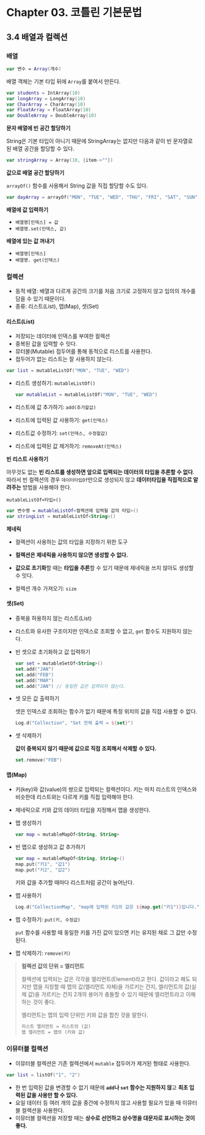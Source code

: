 # Chapter 03. 코틀린 기본문법

## 3.4 배열과 컬렉션

### 배열

```kotlin
var 변수 = Array(개수)
```

배열 객체는 기본 타입 뒤에 `Array`를 붙여서 만든다.

```kotlin
var students = IntArray(10)
var longArray = LongArray(10)
var CharArray = CharArray(10)
var FloatArray = FloatArray(10)
var DoubleArray = DoubleArray(10)
```

**문자 배열에 빈 공간 할당하기**

String은 기본 타입이 아니기 때문에 StringArray는 없지만 다음과 같이 빈 문자열로 된 배열 공간을 할당할 수 있다.

```kotlin
var stringArray = Array(10, {item->""})
```

**값으로 배열 공간 할당하기**

`arrayOf()` 함수를 사용해서 String 값을 직접 할당할 수도 있다.

```kotlin
var dayArray = arrayOf("MON", "TUE", "WED", "THU", "FRI", "SAT", "SUN")
```

**배열에 값 입력하기**

- `배열명[인덱스] = 값`
- `배열명.set(인덱스, 값)`

**배열에 있는 값 꺼내기**

- `배열명[인덱스]`
- `배열명. get(인덱스)`

### 컬렉션

- 동적 배열: 배열과 다르게 공간의 크기를 처음 크기로 고정하지 않고 임의의 개수를 담을 수 있기 때문이다.
- 종류: 리스트(List), 맵(Map), 셋(Set)

#### 리스트(List)

- 저장되는 데이터에 인덱스를 부여한 컬렉션
- 중복된 값을 입력할 수 잇다.
- 뮤터블(Mutable) 접두어를 통해 동적으로 리스트를 사용한다.
- 접두어가 없는 리스트는 잘 사용하지 않는다.

```kotlin
var list = mutableListOf("MON", "TUE", "WED")
```

- 리스트 생성하기: `mutableListOf()`

  ```kotlin
  var mutableList = mutableListOf("MON", "TUE", "WED")
  ```

- 리스트에 값 추가하기: `add(추가할값)`

- 리스트에 입력된 값 사용하기: `get(인덱스)`

- 리스트값 수정하기: `set(인덱스, 수정할값)`

- 리스트에 입력된 값 제거하기: `removeAt(인덱스)`

**빈 리스트 사용하기**

아무것도 없는 **빈 리스트를 생성하면 앞으로 입력되는 데이터의 타입을 추론할 수 없다**. 따라서 빈 컬렉션의 경우 `데이터타입Of`만으로 생성되지 않고 **데이터타입을 직접적으로 알려주는** 방법을 사용해야 한다.

`mutableListOf<타입>()`

```kotlin
var 변수명 = mutableListOf<컬렉션에 입력될 값의 타입>()
var stringList = mutableListOf<String>()
```

**제네릭**

- 컬렉션이 사용하는 값의 타입을 지정하기 위한 도구
- **컬렉션은 제네릭을 사용하지 않으면 생성할 수 없다.**
- **값으로 초기화**할 때는 **타입을 추론**할 수 있기 때문에 제네릭을 쓰지 않아도 생성할 수 잇다. 



- 컬렉션 개수 가져오기: `size`

#### 셋(Set)

- 중복을 허용하지 않는 리스트(List)

- 리스트와 유사한 구조이지만 인덱스로 조회할 수 없고, `get` 함수도 지원하지 않는다.

- 빈 셋으로 초기화하고 값 입력하기

  ```kotlin
  var set = mutableSetOf<String>()
  set.add("JAN")
  set.add("FEB")
  set.add("MAR")
  set.add("JAN") // 동일한 값은 입력되지 않는다.
  ```

- 셋 모든 값 출력하기

  셋은 인덱스로 조회하는 함수가 없기 때문에 특정 위치의 값을 직접 사용할 수 없다.

  ```kotlin
  Log.d("Collection", "Set 전체 출력 = ${set}")
  ```

- 셋 삭제하기

  **값이 중복되지 않기 때문에 값으로 직접 조회해서 삭제할 수 있다.**

  ```kotlin
  set.remove("FEB")
  ```

  

#### 맵(Map)

- 키(key)와 값(value)의 쌍으로 입력되는 컬렉션이다. 키는 마치 리스트의 인덱스와 비슷한데 리스트와는 다르게 키를 직접 입력해야 한다.
- 제네릭으로 키와 값의 데이터 타입을 지정해서 맵을 생성한다.

- 맵 생성하기

  ```kotlin
  var map = mutableMapOf<String, String>
  ```

- 빈 맵으로 생성하고 값 추가하기

  ```kotlin
  var map = mutableMapOf<String, String>()
  map.put("키1", "값1")
  map.put("키2", "값2")
  ```

  키와 값을 추가할 때마다 리스트처럼 공간이 늘어난다. 

- 맵 사용하기

  ```kotlin
  Log.d("CollectionMap", "map에 입력된 키1의 값은 ${map.get("키1")}입니다.")
  ```

- 맵 수정하기: `put(키, 수정값)`

  `put` 함수를 사용할 때 동일한 키를 가진 값이 있으면 키는 유지된 채로 그 값만 수정된다.

- 맵 삭제하기: `remove(키)`



> **컬렉션 값의 단위 = 엘리먼트**
>
> 컬렉션에 입력되는 값은 각각을 엘리먼트(Element)라고 한다. 값이라고 해도 되지만 맵을 지칭할 때 맵의 값(엘리먼트 자체)을 가르키는 건지, 엘리먼트의 값(실제 값)을 가르키는 건지 2개의 용어가 충돌할 수 있기 때문에 엘리먼트라고 이해하는 것이 좋다. 
>
> 엘리먼트는 맵의 입력 단위인 키와 값을 합친 것을 말한다. 
>
> ```kotlin
> 리스트 엘리먼트 = 리스트의 (값)
> 맵 엘리먼트 = 맵의 (키와 값)
> ```

### 이뮤터블 컬렉션

- 이뮤터블 컬렉션은 기존 컬렉션에서 `mutable` 접두어가 제거된 형태로 사용한다.

```kotlin
var list = listOf("1", "2")
```

- 한 번 입력된 값을 변경할 수 없기 때문에 **`add`나 `set` 함수는 지원하지 않**고 **최초 입력된 값을 사용만 할 수 있다.** 
- 요일 데이터 등 여러 개의 값을 중간에 수정하지 않고 사용할 필요가 있을 때 이뮤터블 컬렉션을 사용한다.
- 이뮤터블 컬렉션을 저장할 때는 **상수로 선언하고 상수명을 대문자로 표시하는 것이 좋다.**

